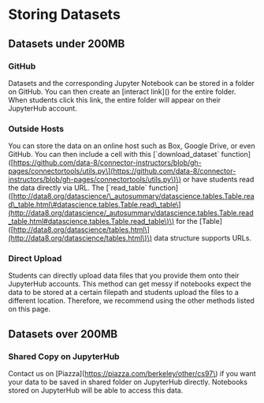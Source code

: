 # Storing Datasets

## Datasets under 200MB

### GitHub

Datasets and the corresponding Jupyter Notebook can be stored in a folder on GitHub. You can then create an \[interact link\]\(\) for the entire folder. When students click this link, the entire folder will appear on their JupyterHub account.

### Outside Hosts

You can store the data on an online host such as Box, Google Drive, or even GitHub. You can then include a cell with this \[\`download\_dataset\` function\]\([https://github.com/data-8/connector-instructors/blob/gh-pages/connectortools/utils.py\](https://github.com/data-8/connector-instructors/blob/gh-pages/connectortools/utils.py\)\) or have students read the data directly via URL. The \[\`read\_table\` function\]\([http://data8.org/datascience/\_autosummary/datascience.tables.Table.read\_table.html\#datascience.tables.Table.read\_table\](http://data8.org/datascience/_autosummary/datascience.tables.Table.read_table.html#datascience.tables.Table.read_table\)\) for the \[Table\]\([http://data8.org/datascience/tables.html\](http://data8.org/datascience/tables.html\)\) data structure supports URLs.

### Direct Upload

Students can directly upload data files that you provide them onto their JupyterHub accounts. This method can get messy if notebooks expect the data to be stored at a certain filepath and students upload the files to a different location. Therefore, we recommend using the other methods listed on this page.

## Datasets over 200MB

### Shared Copy on JupyterHub

Contact us on [Piazza](https://piazza.com/berkeley/other/cs97\) if you want your data to be saved in shared folder on JupyterHub directly. Notebooks stored on JupyterHub will be able to access this data. 

